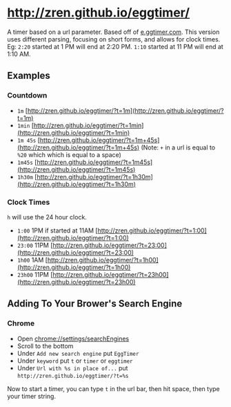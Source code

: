 http://zren.github.io/eggtimer/
===============================

A timer based on a url parameter. Based off of [e.ggtimer.com](http://e.ggtimer.com). This version uses different parsing, focusing on short forms, and allows for clock times. Eg: `2:20` started at 1 PM will end at 2:20 PM. `1:10` started at 11 PM will end at 1:10 AM.

Examples
--------

### Countdown

* `1m` [http://zren.github.io/eggtimer/?t=1m](http://zren.github.io/eggtimer/?t=1m)
* `1min` [http://zren.github.io/eggtimer/?t=1min](http://zren.github.io/eggtimer/?t=1min)
* `1m 45s` [http://zren.github.io/eggtimer/?t=1m+45s](http://zren.github.io/eggtimer/?t=1m+45s) (Note: `+` in a url is equal to `%20` which which is equal to a space)
* `1m45s` [http://zren.github.io/eggtimer/?t=1m45s](http://zren.github.io/eggtimer/?t=1m45s)
* `1h30m` [http://zren.github.io/eggtimer/?t=1h30m](http://zren.github.io/eggtimer/?t=1h30m)

### Clock Times

`h` will use the 24 hour clock.

* `1:00` 1PM if started at 11AM [http://zren.github.io/eggtimer/?t=1:00](http://zren.github.io/eggtimer/?t=1:00)
* `23:00` 11PM [http://zren.github.io/eggtimer/?t=23:00](http://zren.github.io/eggtimer/?t=23:00)
* `1h00` 1AM [http://zren.github.io/eggtimer/?t=1h00](http://zren.github.io/eggtimer/?t=1h00)
* `23h00` 11PM [http://zren.github.io/eggtimer/?t=23h00](http://zren.github.io/eggtimer/?t=23h00)

Adding To Your Brower's Search Engine
-------------------------------------

### Chrome

* Open [chrome://settings/searchEngines](chrome://settings/searchEngines)
* Scroll to the bottom
* Under `Add new search engine` put `EggTimer`
* Under `keyword` put `t` or `timer` or `eggtimer`
* Under `Url with %s in place of...` put `http://zren.github.io/eggtimer/?t=%s`

Now to start a timer, you can type `t` in the url bar, then hit space, then type your timer string.
